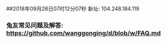 ##2018年09月28日07时12分07秒 新址: 104.248.184.119
### 兔友常见问题及解答: https://github.com/wanggonging/d/blob/w/FAQ.md
